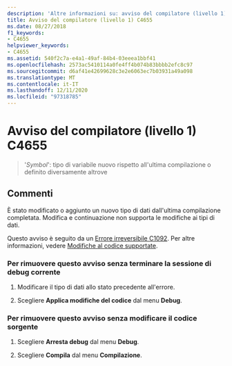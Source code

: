 ```yaml
---
description: 'Altre informazioni su: avviso del compilatore (livello 1) C4655'
title: Avviso del compilatore (livello 1) C4655
ms.date: 08/27/2018
f1_keywords:
- C4655
helpviewer_keywords:
- C4655
ms.assetid: 540f2c7a-e4a1-49af-84b4-03eeea1bbf41
ms.openlocfilehash: 2573ac5410114a0fe4ff4b074b83bbbb2efc8c97
ms.sourcegitcommit: d6af41e42699628c3e2e6063ec7b03931a49a098
ms.translationtype: MT
ms.contentlocale: it-IT
ms.lasthandoff: 12/11/2020
ms.locfileid: "97318785"
---
```

# <a name="compiler-warning-level-1-c4655"></a>Avviso del compilatore (livello 1) C4655

> '*Symbol*': tipo di variabile nuovo rispetto all'ultima compilazione o definito diversamente altrove

## <a name="remarks"></a>Commenti

È stato modificato o aggiunto un nuovo tipo di dati dall'ultima compilazione completata. Modifica e continuazione non supporta le modifiche ai tipi di dati.

Questo avviso è seguito da un [Errore irreversibile C1092](../../error-messages/compiler-errors-1/fatal-error-c1092.md). Per altre informazioni, vedere [Modifiche al codice supportate](/visualstudio/debugger/supported-code-changes-cpp).

### <a name="to-remove-this-warning-without-ending-the-current-debug-session"></a>Per rimuovere questo avviso senza terminare la sessione di debug corrente

1. Modificare il tipo di dati allo stato precedente all'errore.

2. Scegliere **Applica modifiche del codice** dal menu **Debug**.

### <a name="to-remove-this-warning-without-changing-your-source-code"></a>Per rimuovere questo avviso senza modificare il codice sorgente

1. Scegliere **Arresta debug** dal menu **Debug**.

2. Scegliere **Compila** dal menu **Compilazione**.
